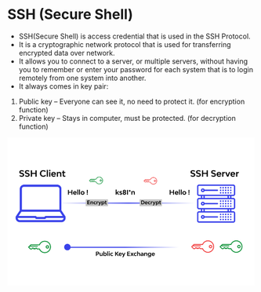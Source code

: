 # SSH (Secure Shell)
- SSH(Secure Shell) is access credential that is used in the SSH Protocol. 
- It is a cryptographic network protocol that is used for transferring encrypted data over network. 
- It allows you to connect to a server, or multiple servers, without having you to remember or enter your password for each system that is to login remotely from one system into another. 
- It always comes in key pair: 
1. Public key – Everyone can see it, no need to protect it. (for encryption function)
2. Private key – Stays in computer, must be protected. (for decryption function)

<img src="Images/SSH.png?raw=true" alt="SSH">

